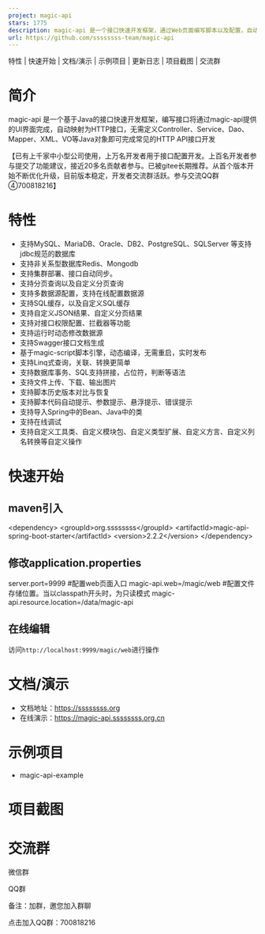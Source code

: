 ```yaml
---
project: magic-api
stars: 1775
description: magic-api 是一个接口快速开发框架，通过Web页面编写脚本以及配置，自动映射为HTTP接口，无需定义Controller、Service、Dao、Mapper、XML、VO等Java对象
url: https://github.com/ssssssss-team/magic-api
---
```


特性 | 快速开始 | 文档/演示 | 示例项目 | 更新日志 | 项目截图 | 交流群

简介
==

magic-api 是一个基于Java的接口快速开发框架，编写接口将通过magic-api提供的UI界面完成，自动映射为HTTP接口，无需定义Controller、Service、Dao、Mapper、XML、VO等Java对象即可完成常见的HTTP API接口开发

【已有上千家中小型公司使用，上万名开发者用于接口配置开发。上百名开发者参与提交了功能建议，接近20多名贡献者参与。已被gitee长期推荐。从首个版本开始不断优化升级，目前版本稳定，开发者交流群活跃。参与交流QQ群④700818216】

特性
==

-   支持MySQL、MariaDB、Oracle、DB2、PostgreSQL、SQLServer 等支持jdbc规范的数据库
-   支持非关系型数据库Redis、Mongodb
-   支持集群部署、接口自动同步。
-   支持分页查询以及自定义分页查询
-   支持多数据源配置，支持在线配置数据源
-   支持SQL缓存，以及自定义SQL缓存
-   支持自定义JSON结果、自定义分页结果
-   支持对接口权限配置、拦截器等功能
-   支持运行时动态修改数据源
-   支持Swagger接口文档生成
-   基于magic-script脚本引擎，动态编译，无需重启，实时发布
-   支持Linq式查询，关联、转换更简单
-   支持数据库事务、SQL支持拼接，占位符，判断等语法
-   支持文件上传、下载、输出图片
-   支持脚本历史版本对比与恢复
-   支持脚本代码自动提示、参数提示、悬浮提示、错误提示
-   支持导入Spring中的Bean、Java中的类
-   支持在线调试
-   支持自定义工具类、自定义模块包、自定义类型扩展、自定义方言、自定义列名转换等自定义操作

快速开始
====

maven引入
-------

<!-- 以spring-boot-starter的方式引用 \-->
<dependency\>
	<groupId\>org.ssssssss</groupId\>
    <artifactId\>magic-api-spring-boot-starter</artifactId\>
    <version\>2.2.2</version\>
</dependency\>

修改application.properties
------------------------

server.port\=9999
#配置web页面入口
magic-api.web\=/magic/web
#配置文件存储位置。当以classpath开头时，为只读模式
magic-api.resource.location\=/data/magic-api

在线编辑
----

访问`http://localhost:9999/magic/web`进行操作

文档/演示
=====

-   文档地址：https://ssssssss.org
-   在线演示：https://magic-api.ssssssss.org.cn

示例项目
====

-   magic-api-example

项目截图
====

交流群
===

微信群

QQ群

备注：加群，邀您加入群聊

点击加入QQ群：700818216
